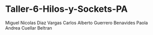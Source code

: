 # Taller-6-Hilos-y-Sockets-PA

Miguel Nicolas Diaz Vargas 
Carlos Alberto Guerrero Benavides 
Paola Andrea Cuellar Beltran
